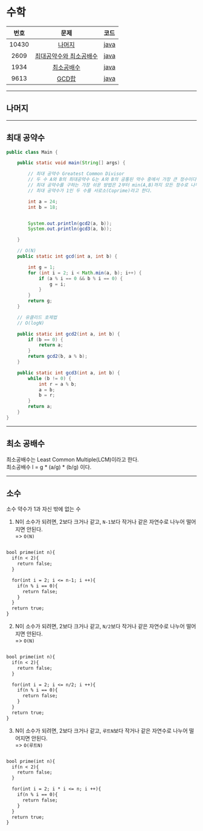 # 수학

| 번호 | 문제 | 코드 |
|:---:|:---:|:---|
| 10430 | [나머지](https://www.acmicpc.net/problem/10430) | [java](https://github.com/hwlee9505/Algorithm/blob/master/boj/10430.java) |
| 2609 | [최대공약수와 최소공배수](https://www.acmicpc.net/problem/2609) | [java](https://github.com/hwlee9505/Algorithm/blob/master/boj/2609.java) |
| 1934 | [최소공배수](https://www.acmicpc.net/problem/1934) | [java](https://github.com/hwlee9505/Algorithm/blob/master/boj/1934.java) |
| 9613 | [GCD합](https://www.acmicpc.net/problem/9613) | [java](https://github.com/hwlee9505/Algorithm/blob/master/boj/9613.java) |

---

## 나머지

---

## 최대 공약수

```java
public class Main {

    public static void main(String[] args) {

        // 최대 공약수 Greatest Common Divisor
        // 두 수 A와 B의 최대공약수 G는 A와 B의 공통된 약수 중에서 가장 큰 정수이다.
        // 최대 공약수를 구하는 가장 쉬운 방법은 2부터 min(A,B)까지 모든 정수로 나누어 보는 방법
        // 최대 공약수가 1인 두 수를 서로소(Coprime)라고 한다.

        int a = 24;
        int b = 18;


        System.out.println(gcd2(a, b));
        System.out.println(gcd3(a, b));

    }

    // O(N)
    public static int gcd(int a, int b) {

        int g = 1;
        for (int i = 2; i < Math.min(a, b); i++) {
            if (a % i == 0 && b % i == 0) {
                g = i;
            }
        }
        return g;
    }

    // 유클리드 호제법
    // O(logN)

    public static int gcd2(int a, int b) {
        if (b == 0) {
            return a;
        }
        return gcd2(b, a % b);
    }

    public static int gcd3(int a, int b) {
        while (b != 0) {
            int r = a % b;
            a = b;
            b = r;
        }
        return a;
    }
}
```

---

## 최소 공배수

최소공배수는 Least Common Multiple(LCM)이라고 한다.  
최소공배수 l = g * (a/g) * (b/g) 이다.  

---

## 소수

소수 약수가 1과 자신 밖에 없는 수  
1. N이 소수가 되려면, 2보다 크거나 같고, `N-1`보다 작거나 같은 자연수로 나누어 떨어지면 안된다.  
=> `O(N)`  

```markdown

bool prime(int n){
  if(n < 2){
    return false;
  }

  for(int i = 2; i <= n-1; i ++){
    if(n % i == 0){
      return false;
    }
  }
  return true;
}

```

2. N이 소수가 되려면, 2보다 크거나 같고, `N/2`보다 작거나 같은 자연수로 나누어 떨어지면 안된다.  
=> `O(N)`  

```markdown

bool prime(int n){
  if(n < 2){
    return false;
  }

  for(int i = 2; i <= n/2; i ++){
    if(n % i == 0){
      return false;
    }
  }
  return true;
}

```

3. N이 소수가 되려면, 2보다 크거나 같고, `루트N`보다 작거나 같은 자연수로 나누어 떨어지면 안된다.  
=> `O(루트N)`  

```markdown

bool prime(int n){
  if(n < 2){
    return false;
  }

  for(int i = 2; i * i <= n; i ++){
    if(n % i == 0){
      return false;
    }
  }
  return true;
}

```
